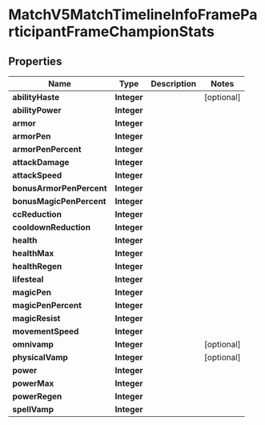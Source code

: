 

# MatchV5MatchTimelineInfoFrameParticipantFrameChampionStats


## Properties

| Name | Type | Description | Notes |
|------------ | ------------- | ------------- | -------------|
|**abilityHaste** | **Integer** |  |  [optional] |
|**abilityPower** | **Integer** |  |  |
|**armor** | **Integer** |  |  |
|**armorPen** | **Integer** |  |  |
|**armorPenPercent** | **Integer** |  |  |
|**attackDamage** | **Integer** |  |  |
|**attackSpeed** | **Integer** |  |  |
|**bonusArmorPenPercent** | **Integer** |  |  |
|**bonusMagicPenPercent** | **Integer** |  |  |
|**ccReduction** | **Integer** |  |  |
|**cooldownReduction** | **Integer** |  |  |
|**health** | **Integer** |  |  |
|**healthMax** | **Integer** |  |  |
|**healthRegen** | **Integer** |  |  |
|**lifesteal** | **Integer** |  |  |
|**magicPen** | **Integer** |  |  |
|**magicPenPercent** | **Integer** |  |  |
|**magicResist** | **Integer** |  |  |
|**movementSpeed** | **Integer** |  |  |
|**omnivamp** | **Integer** |  |  [optional] |
|**physicalVamp** | **Integer** |  |  [optional] |
|**power** | **Integer** |  |  |
|**powerMax** | **Integer** |  |  |
|**powerRegen** | **Integer** |  |  |
|**spellVamp** | **Integer** |  |  |



